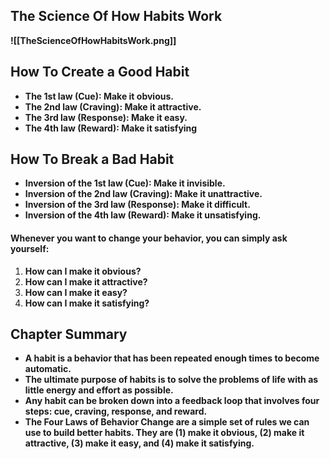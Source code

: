 ## **The Science Of How Habits Work**
**![[TheScienceOfHowHabitsWork.png]]**
## **How To Create a Good Habit**

- **The 1st law (Cue): Make it obvious.**
- **The 2nd law (Craving): Make it attractive.**
- **The 3rd law (Response): Make it easy.**
- **The 4th law (Reward): Make it satisfying**

## **How To Break a Bad Habit**

- **Inversion of the 1st law (Cue): Make it invisible.**
- **Inversion of the 2nd law (Craving): Make it unattractive.**
- **Inversion of the 3rd law (Response): Make it difficult.**
- **Inversion of the 4th law (Reward): Make it unsatisfying.**

#### **Whenever you want to change your behavior, you can simply ask yourself:**

1. **How can I make it obvious?**
2. **How can I make it attractive?**
3. **How can I make it easy?**
4. **How can I make it satisfying?**

## **Chapter Summary**
- **A habit is a behavior that has been repeated enough times to become**
  **automatic.**
- **The ultimate purpose of habits is to solve the problems of life with as**
  **little energy and effort as possible.**
- **Any habit can be broken down into a feedback loop that involves four**
  **steps: cue, craving, response, and reward.**
- **The Four Laws of Behavior Change are a simple set of rules we can**
  **use to build better habits. They are (1) make it obvious, (2) make it**
  **attractive, (3) make it easy, and (4) make it satisfying.**